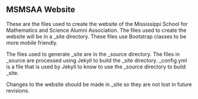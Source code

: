 MSMSAA Website
--------------

These are the files used to create the website of the Mississippi
School for Mathematics and Science Alumni Association.  The files used
to create the website will be in a \_site directory.  These files
use Bootstrap classes to be more mobile friendly.  

The files used to generate \_site are in the \_source directory.
The files in \_source are processed using Jekyll to build the \_site 
directory.  \_config.yml is a file that is used by Jekyll to know to 
use the \_source directory to build \_site.

Changes to the website should be made in \_site so they are not lost
in future revisions.

